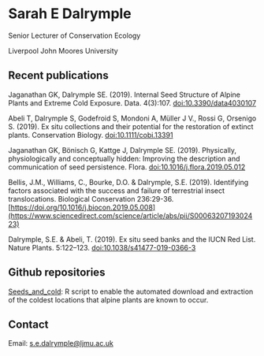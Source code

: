 # Sarah E Dalrymple

Senior Lecturer of Conservation Ecology

Liverpool John Moores University

## Recent publications

Jaganathan GK, Dalrymple SE. (2019). Internal Seed Structure of Alpine Plants and Extreme Cold Exposure. Data. 4(3):107. [doi:10.3390/data4030107](https://www.mdpi.com/2306-5729/4/3/107)

Abeli T, Dalrymple S, Godefroid S, Mondoni A, Müller J V., Rossi G, Orsenigo S. (2019). Ex situ collections and their potential for the restoration of extinct plants. Conservation Biology. [doi:10.1111/cobi.13391](https://onlinelibrary.wiley.com/doi/abs/10.1111/cobi.13391)

Jaganathan GK, Bönisch G, Kattge J, Dalrymple SE. (2019). Physically, physiologically and conceptually hidden: Improving the description and communication of seed persistence. Flora. [doi:10.1016/j.flora.2019.05.012](https://doi.org/10.1016/j.flora.2019.05.012)

Bellis, J.M., Williams, C., Bourke, D.O. & Dalrymple, S.E. (2019). Identifying factors associated with the success and failure of terrestrial insect translocations.  Biological Conservation 236:29-36. [https://doi.org/10.1016/j.biocon.2019.05.008](https://www.sciencedirect.com/science/article/abs/pii/S0006320719302423)

Dalrymple, S.E. & Abeli, T. (2019). Ex situ seed banks and the IUCN Red List. Nature Plants. 5:122–123. [doi:10.1038/s41477-019-0366-3](https://www.nature.com/articles/s41477-019-0366-3)


## Github repositories

[Seeds_and_cold](https://sarahedalrymple.github.io/seeds_and_cold/): R script to enable the automated download and extraction of the coldest locations that alpine plants are known to occur.

## Contact

Email: [s.e.dalrymple@ljmu.ac.uk](s.e.dalrymple@ljmu.ac.uk)
